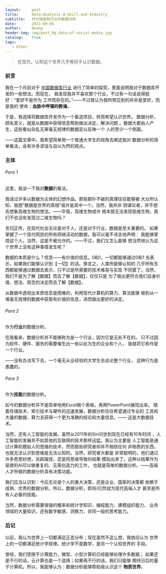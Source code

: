 ```yaml
---
layout:     post
title:      Data-Analysis-A-Skill-and-Industry
subtitle:   作为技能和行业的数据分析
date:       2021-09-04
author:     Huang
header-img: img/post_bg_data-of-social-media.jpg
catalog:    true
tags:
   - Other
---
```


> 在现代，认知这个世界几乎等同于认识数据。

### 前言

我在一个月前对于
[中国数据库行业](https://xn--29s704loyd.com/2021/07/07/The-prospect-of-database/)
进行了简单的探究，里面说明我对于数据库开发的一些想法。而现在，
我发现我并不喜欢那个行业，不过有一句话说得挺好：“爱好不是作为
工作而存在的。”——不过我认为我所预见到的并非是爱好，而是我的
使命：**血脉中呼啸的教诲**。

于是，我选择将数据库开发作为一个备选项目，转而希望认识世界。
数据分析，顾名思义，就是从数据中获得信息帮助做出决定、解决问题
。数据大都由人产生，这些看似杂乱无章毫无规律的数据足以反映一个
人的至少一个侧面。

——这篇文章中，我希望简单用一个普通大学生的视角去阐述我对
数据分析的简单看法，会有许多谬误与自以为然的观点。

### 主体
###### Para 1
这里，我谈一下我对**数据**的看法。

我读过许多以数据为主体的幻想作品。那些颠扑不破的真理往往能够被
大众所认知，我想“数据是世界的真相”或许是其中一个。当然，我并非
阴谋论者，并不想去想象高维生物的想法。——毕竟，高维生物或许
根本就无法发现低维生物，我们不也没有发现过二维生物吗？

言归正传，在现代社会无论是对于人，还是对于行业，数据是至关重要的。
如果掌握了一个现代网民的所有网络活动的数据，我可以毫不讳言地声明：
我能够掌控这个人。当然，这是不被允许的。——不过，我们又怎么能够
想当然地认为这个世界上没有这种事情发生呢？

数据的本质是什么？信息——有价值的信息。0和1，一切都能够通过0和1
去表示，如果我们能够认识到【一切】的话。换言之，人类所能够认知的
几乎所有东西都能够通过数据去表示，只不过是所需要的技术难易与实现
不同罢了。当然，我们不是为了解【数据】而去了解【数据】，仅仅只是
为了做出更符合我们自身价值、想法、观念的决定而去了解【数据】。

从数据中透视出本质信息是困难的，利用现代计算机的算力、算法能够
做到从一堆毫无规律的数据中获取有价值的信息，进而做出更好的决定。

###### Para 2
作为**行业**的数据分析。

在我看来，数据分析并不能够称为是一个行业，因为它是无处不在的。
只不过因为软件、硬件、服务的需要催生出一些以此为生的企业和个人，
我就将它称作是一个行业。

——没有办法写下去，一个毫无从业经验的大学生去谈论整个行业，
这种行为是愚蠢的。

###### Para 3
作为**技能**的数据分析。

如今的数据分析并不是简单地用Excel做个表格，再用PowerPoint展现出来。
随着存储技术、索引技术与硬件的迅速发展，数据分析往往希望通过专业的
工具和大量的数据、算力去获得一个更为准确的结论和大量信息。——
这是大数据技术。

当然，还有人工智能的发展。虽然从2011年的Siri问世到现在已经有10年时间
，人工智能的发展并不如其他的互联网的技术那样迅猛。我认为主要是
人工智能是通过计算机模拟人的思维的技术，然而那些研究者却并不相信任何
非物质的东西，也就无法认识到思维是无法认知的。当然，研究者大都是
非常聪明的，他们通过许多奇思妙想，另辟蹊径，还是将思维导致的结果
模拟出来了。这种以结果作为驱使的AI可以做重复的、无需创造力的工作，
也就是简单的数据分析。——高端人才所做的数据分析具有决策功能。

我们应当认识到：今后无论是个人的重大决策，还是企业、国家的决策都
依赖于成熟、优秀的数据分析。所以，数据分析，即将/已然成为现代高端人才
甚至是所有人必备的技能。

当然，数据分析需要很强的概率和统计学知识、编程能力、建模组织能力、
业务领域的大量知识，还有数字敏感、洞察力、非同一般的思考能力。

### 后记

以前，我认为世界上一切都满足正态分布；现在虽然不这么想，我依旧认为
世界上的一切都满足统计学规律。统计学不是数学，是另一个认知世界的
手段。

曾经，我们受限于计算能力，微型、小型计算机已经能够处理许多数据；
如果还是不行的话，云计算也是一个选择；如果再不行的话，我们只能够
期待日后的量子计算机。所以，我能够认为：数据分析能够帮助我认识这个
**物质世界**。
